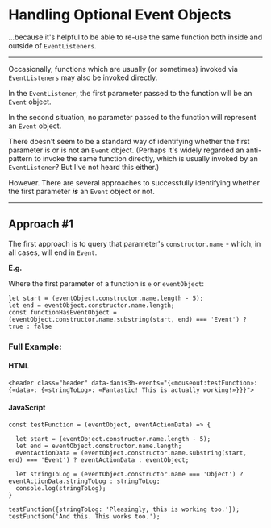 # Handling Optional Event Objects
...because it's helpful to be able to re-use the same function both inside and outside of `EventListeners`.

_____

Occasionally, functions which are usually (or sometimes) invoked via `EventListeners` may also be invoked directly.

In the `EventListener`, the first parameter passed to the function will be an `Event` object.

In the second situation, no parameter passed to the function will represent an `Event` object.

There doesn't seem to be a standard way of identifying whether the first parameter is or is not an `Event` object. (Perhaps it's widely regarded an anti-pattern to invoke the same function directly, which is usually invoked by an `EventListener`? But I've not heard this either.)

However. There are several approaches to successfully identifying whether the first parameter ***is*** an `Event` object or not.

_____

## Approach #1

The first approach is to query that parameter's `constructor.name` - which, in all cases, will end in `Event`.

**E.g.**

Where the first parameter of a function is `e` or `eventObject`:

    let start = (eventObject.constructor.name.length - 5);
    let end = eventObject.constructor.name.length;
    const functionHasEventObject = (eventObject.constructor.name.substring(start, end) === 'Event') ? true : false
    
### Full Example:

#### HTML

    <header class="header" data-danis3h-events="{«mouseout:testFunction»: {«data»: {«stringToLog»: «Fantastic! This is actually working!»}}}">

#### JavaScript

    const testFunction = (eventObject, eventActionData) => {

      let start = (eventObject.constructor.name.length - 5);
      let end = eventObject.constructor.name.length;
      eventActionData = (eventObject.constructor.name.substring(start, end) === 'Event') ? eventActionData : eventObject;
  
      let stringToLog = (eventObject.constructor.name === 'Object') ? eventActionData.stringToLog : stringToLog;
      console.log(stringToLog);
    }

    testFunction({stringToLog: 'Pleasingly, this is working too.'});
    testFunction('And this. This works too.');

